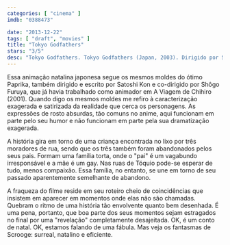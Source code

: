 ```yaml
---
categories: [ "cinema" ]
imdb: "0388473"

date: "2013-12-22"
tags: [ "draft", "movies" ]
title: "Tokyo Godfathers"
stars: "3/5"
desc: "Tokyo Godfathers. Tokyo Godfathers (Japan, 2003). Dirigido por Satoshi Kon, Shôgo Furuya. Escrito por Satoshi Kon, Satoshi Kon, Keiko Nobumoto. Com Tôru Emori, Aya Okamoto, Yoshiaki Umegaki, Shôzô Iizuka, Seizô Katô, Hiroya Ishimaru, Ryûji Saikachi, Yûsaku Yara, Kyôko Terase."
---
```

Essa animação natalina japonesa segue os mesmos moldes do ótimo Paprika, também dirigido e escrito por Satoshi Kon e co-dirigido por Shôgo Furuya, que já havia trabalhado como animador em A Viagem de Chihiro (2001). Quando digo os mesmos moldes me refiro à caracterização exagerada e satirizada da realidade que cerca os personagens. As expressões de rosto absurdas, tão comuns no anime, aqui funcionam em parte pelo seu humor e não funcionam em parte pela sua dramatização exagerada.

A história gira em torno de uma criança encontrada no lixo por três moradores de rua, sendo que os três também foram abandonados pelos seus pais. Formam uma família torta, onde o "pai" é um vagabundo irresponsável e a mãe é um gay. Nas ruas de Tóquio pode-se esperar de tudo, menos compaixão. Essa família, no entanto, se une em torno de seu passado aparentemente semelhante de abandono.

A fraqueza do filme reside em seu roteiro cheio de coincidências que insistem em aparecer em momentos onde elas não são chamadas. Quebram o ritmo de uma história tão envolvente quanto bem desenhada. É uma pena, portanto, que boa parte dos seus momentos sejam estragados no final por uma "revelação" completamente desajeitada. OK, é um conto de natal. OK, estamos falando de uma fábula. Mas veja os fantasmas de Scrooge: surreal, natalino e eficiente.
